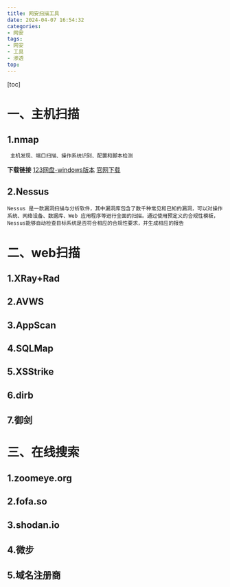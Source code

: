 ```yaml
---
title: 网安扫描工具
date: 2024-04-07 16:54:32
categories: 
- 网安
tags: 
- 网安
- 工具
- 渗透
top: 
---
```

[toc]
# 一、主机扫描
## 1.nmap

``` javascript
 主机发现、端口扫描、操作系统识别、配置和脚本检测
```


 **下载链接**
[123网盘-windows版本](https://www.123pan.com/s/4DttVv-rJGov.html提取码:ZxoB)
[官网下载](https://nmap.org/download.html)
## 2.Nessus

``` nginx
Nessus 是一款漏洞扫描与分析软件，其中漏洞库包含了数千种常见和已知的漏洞，可以对操作系统、网络设备、数据库、Web 应用程序等进行全面的扫描。通过使用预定义的合规性模板，Nessus能够自动检查目标系统是否符合相应的合规性要求，并生成相应的报告
```

# 二、web扫描
## 1.XRay+Rad
## 2.AVWS
## 3.AppScan
## 4.SQLMap
## 5.XSStrike
## 6.dirb
## 7.御剑
# 三、在线搜索
## 1.zoomeye.org
## 2.fofa.so
## 3.shodan.io
## 4.微步
## 5.域名注册商